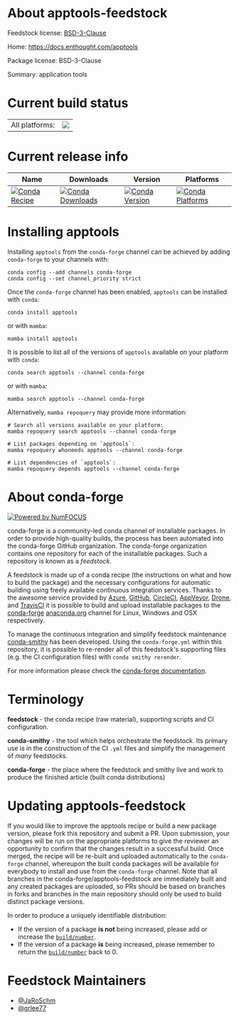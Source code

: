 About apptools-feedstock
========================

Feedstock license: [BSD-3-Clause](https://github.com/conda-forge/apptools-feedstock/blob/main/LICENSE.txt)

Home: https://docs.enthought.com/apptools

Package license: BSD-3-Clause

Summary: application tools

Current build status
====================


<table><tr><td>All platforms:</td>
    <td>
      <a href="https://dev.azure.com/conda-forge/feedstock-builds/_build/latest?definitionId=2703&branchName=main">
        <img src="https://dev.azure.com/conda-forge/feedstock-builds/_apis/build/status/apptools-feedstock?branchName=main">
      </a>
    </td>
  </tr>
</table>

Current release info
====================

| Name | Downloads | Version | Platforms |
| --- | --- | --- | --- |
| [![Conda Recipe](https://img.shields.io/badge/recipe-apptools-green.svg)](https://anaconda.org/conda-forge/apptools) | [![Conda Downloads](https://img.shields.io/conda/dn/conda-forge/apptools.svg)](https://anaconda.org/conda-forge/apptools) | [![Conda Version](https://img.shields.io/conda/vn/conda-forge/apptools.svg)](https://anaconda.org/conda-forge/apptools) | [![Conda Platforms](https://img.shields.io/conda/pn/conda-forge/apptools.svg)](https://anaconda.org/conda-forge/apptools) |

Installing apptools
===================

Installing `apptools` from the `conda-forge` channel can be achieved by adding `conda-forge` to your channels with:

```
conda config --add channels conda-forge
conda config --set channel_priority strict
```

Once the `conda-forge` channel has been enabled, `apptools` can be installed with `conda`:

```
conda install apptools
```

or with `mamba`:

```
mamba install apptools
```

It is possible to list all of the versions of `apptools` available on your platform with `conda`:

```
conda search apptools --channel conda-forge
```

or with `mamba`:

```
mamba search apptools --channel conda-forge
```

Alternatively, `mamba repoquery` may provide more information:

```
# Search all versions available on your platform:
mamba repoquery search apptools --channel conda-forge

# List packages depending on `apptools`:
mamba repoquery whoneeds apptools --channel conda-forge

# List dependencies of `apptools`:
mamba repoquery depends apptools --channel conda-forge
```


About conda-forge
=================

[![Powered by
NumFOCUS](https://img.shields.io/badge/powered%20by-NumFOCUS-orange.svg?style=flat&colorA=E1523D&colorB=007D8A)](https://numfocus.org)

conda-forge is a community-led conda channel of installable packages.
In order to provide high-quality builds, the process has been automated into the
conda-forge GitHub organization. The conda-forge organization contains one repository
for each of the installable packages. Such a repository is known as a *feedstock*.

A feedstock is made up of a conda recipe (the instructions on what and how to build
the package) and the necessary configurations for automatic building using freely
available continuous integration services. Thanks to the awesome service provided by
[Azure](https://azure.microsoft.com/en-us/services/devops/), [GitHub](https://github.com/),
[CircleCI](https://circleci.com/), [AppVeyor](https://www.appveyor.com/),
[Drone](https://cloud.drone.io/welcome), and [TravisCI](https://travis-ci.com/)
it is possible to build and upload installable packages to the
[conda-forge](https://anaconda.org/conda-forge) [anaconda.org](https://anaconda.org/)
channel for Linux, Windows and OSX respectively.

To manage the continuous integration and simplify feedstock maintenance
[conda-smithy](https://github.com/conda-forge/conda-smithy) has been developed.
Using the ``conda-forge.yml`` within this repository, it is possible to re-render all of
this feedstock's supporting files (e.g. the CI configuration files) with ``conda smithy rerender``.

For more information please check the [conda-forge documentation](https://conda-forge.org/docs/).

Terminology
===========

**feedstock** - the conda recipe (raw material), supporting scripts and CI configuration.

**conda-smithy** - the tool which helps orchestrate the feedstock.
                   Its primary use is in the construction of the CI ``.yml`` files
                   and simplify the management of *many* feedstocks.

**conda-forge** - the place where the feedstock and smithy live and work to
                  produce the finished article (built conda distributions)


Updating apptools-feedstock
===========================

If you would like to improve the apptools recipe or build a new
package version, please fork this repository and submit a PR. Upon submission,
your changes will be run on the appropriate platforms to give the reviewer an
opportunity to confirm that the changes result in a successful build. Once
merged, the recipe will be re-built and uploaded automatically to the
`conda-forge` channel, whereupon the built conda packages will be available for
everybody to install and use from the `conda-forge` channel.
Note that all branches in the conda-forge/apptools-feedstock are
immediately built and any created packages are uploaded, so PRs should be based
on branches in forks and branches in the main repository should only be used to
build distinct package versions.

In order to produce a uniquely identifiable distribution:
 * If the version of a package **is not** being increased, please add or increase
   the [``build/number``](https://docs.conda.io/projects/conda-build/en/latest/resources/define-metadata.html#build-number-and-string).
 * If the version of a package **is** being increased, please remember to return
   the [``build/number``](https://docs.conda.io/projects/conda-build/en/latest/resources/define-metadata.html#build-number-and-string)
   back to 0.

Feedstock Maintainers
=====================

* [@JaRoSchm](https://github.com/JaRoSchm/)
* [@grlee77](https://github.com/grlee77/)


